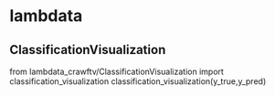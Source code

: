 # lambdata
## ClassificationVisualization
from lambdata_crawftv/ClassificationVisualization import classification_visualization
classification_visualization(y_true,y_pred)
